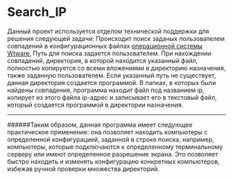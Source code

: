 # Search_IP
Данный проект используется отделом технической поддержки для решения следующей задачи:
Происходит поиск заданых пользователем совпадений в конфигурационных файлах [операционной системы Wtware.](http://wtware.ru/) 
Путь для поиска задается пользователем.
При нахождении совпадений, директория, в которой находится указанный файл, полностью копируется со всеми вложениями в директорию назначения,
также заданную пользователем. Если указанный путь не существует, данная директория создается программой.
В папках, в которых были найдены совпадения, программа находит файл под названием ip,
копирует из этого файла ip-адрес и записывает его в текстовый файл, который создается программой в директории назначения.
***
######Таким образом, данная программа имеет следующее практическое применение:
она позволяет находить компьютеры с определенной конфигурацией, заданной в строке поиска, 
например, компьютеры, которые подключаются к определенному терминальному серверу или имеют определенное разрешение экрана.
Это позволяет быстро находить и изменять конфигурацию конкретных компьютеров, избежав ручной проверки множества директорий.
